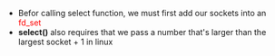 * Befor calling select function, we must first add our sockets into an <font style="color:red"> fd_set</font> 
* **select()** also requires that we pass a number that's larger than the largest socket + 1 in linux